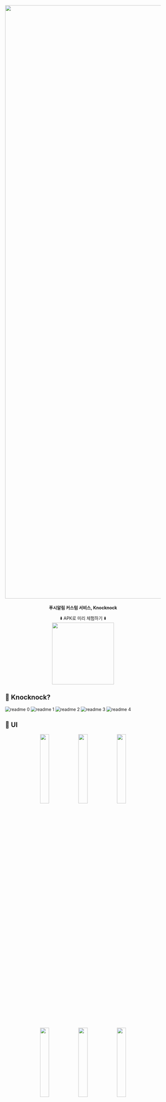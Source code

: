 <h1 align="center"><img width="1920" alt="readme banner" src="https://user-images.githubusercontent.com/69616347/212330945-b0deabd7-0a2c-4325-a9a8-e3ed5a8605f0.png"></h1>
<p align="center"><b>푸시알림 커스텀 서비스, Knocknock</b></p>
<p align="center">
⬇️ APK로 미리 체험하기 ⬇️</br>
<img  src="https://user-images.githubusercontent.com/69616347/212312449-aab29223-121e-42df-8990-4cf05091ddee.png" width="200"></br>
</p>

## 🤔 Knocknock?
![readme 0](https://user-images.githubusercontent.com/69616347/212331503-4792fc36-7c13-4e13-a33c-3344a6da9841.png)
![readme 1](https://user-images.githubusercontent.com/69616347/212340895-e3497c77-1507-4e9f-ade7-7dfd163c3c42.png)
![readme 2](https://user-images.githubusercontent.com/69616347/212331688-b6bb9863-6f6b-41a9-8b1b-bd43f1f257ab.png)
![readme 3](https://user-images.githubusercontent.com/69616347/212331741-3050adbe-69d2-4cc6-9c9d-5a0ade6cfb00.png)
![readme 4](https://user-images.githubusercontent.com/69616347/212340561-487980b4-5f39-47af-b4f3-92fc0227ff85.png)


## 📸 UI
<p align="center">
<img src="https://user-images.githubusercontent.com/69616347/212338044-6ce67d48-167c-4f14-bd06-a78f18bd32f0.png" width="24%"/>
<img src="https://user-images.githubusercontent.com/69616347/212338049-26ecceab-46c7-4cbf-b7ce-3cf6894e48ca.png" width="24%"/>
<img src="https://user-images.githubusercontent.com/69616347/212338880-1f1972b1-b9c9-4747-b703-47f6f9d35223.png" width="24%"/>
</p>
<p align="center">
<img src="https://user-images.githubusercontent.com/69616347/212338900-572a7e48-5094-40e8-8204-43c2ceb998df.png" width="24%"/>
<img src="https://user-images.githubusercontent.com/69616347/212338905-5211958c-1ca5-4502-87a2-22ef79eb2ad4.png" width="24%"/>
<img src="https://user-images.githubusercontent.com/69616347/212338919-d74ab4b9-7294-4903-8d5b-c8248167480f.png" width="24%"/>
</p>


## 📚 기술 스택

- **Minimum SDK Version** 23

- **Target SDK Version** 31

- **Clean Architecture**  지향

- **Architecture**
    - MVVM

- **Language**
    - 100% Kotlin

- **사용한 라이브러리**
    - Jetpack AAC, Hilt, Room, Retrofit, Gson, Glide, Kakao 로그인 등

- **비동기 처리**
    - Coroutine Flow
    

## ✨ 개발 과정 및 향후 계획
- `Commit`규칙
```

[KnockKnock] UI 화면 > Subject

```

- 이슈는 `Notion`에 기록하면서 해결!

- 700개가 넘는 수 많은 `Commit`들...😵

- `Google Play Store` 배포 진행 중!


## ❤️ 고생 많았던 '칠면조' 팀원들

<table>
    <tr align="center">
        <td><B>백엔드, 팀장<B></td>
        <td><B>백엔드<B></td>
        <td><B>백엔드<B></td>
    </tr>
    <tr align="center">
        <td><B>이서준<B></td>
        <td><B>이찬진<B></td>
        <td><B>배정은<B></td>
    </tr>
    <tr align="center">
        <td>
            <img width="100" src="https://user-images.githubusercontent.com/13329304/212317665-4a049d15-41df-4bba-a6af-bce850ef55e5.png">
            <br>
            <a href="https://github.com/leeseojune53"><I>leeseojune53</I></a>
        </td>
        <td>
            <img width="100" src="https://user-images.githubusercontent.com/13329304/212317676-ba3895c7-2e2d-4ae9-bc35-cf342ce93d06.png">
            <br>
            <a href="https://github.com/ImNM"><I>ImNM</I></a>
        </td>
        <td>
            <img width="100"  src="https://user-images.githubusercontent.com/13329304/212317656-6a6d8921-8a1b-4308-82a6-0228f32cb6b0.png">
            <br>
            <a href="https://github.com/mybloom"><I>mybloom</I></a>
        </td>
    </tr>
</table>

<table>
    <tr align="center">
        <td><B>AOS<B></td>
        <td><B>AOS<B></td>
        <td><B>AOS<B></td>
        <td><B>AOS<B></td>
    </tr>
    <tr align="center">
        <td><B>황규일<B></td>
        <td><B>이영준 팀장<B></td>
        <td><B>조준장<B></td>
        <td><B>최현정<B></td>
    </tr>
    <tr align="center">
        <td>
            <img width="100" src="https://user-images.githubusercontent.com/13329304/212317688-990afa01-5913-4afe-8c1b-8b92d4a4cfe8.png">
            <br>
            <a href="https://github.com/Gyuil-Hwnag"><I>Gyuil-Hwnag</I></a>
        </td>
        <td>
            <img width="100" src="https://user-images.githubusercontent.com/13329304/212317672-354d13b9-6ab4-42cf-bdb5-a394b4e4de7c.png">
            <br>
            <a href="https://github.com/leeyjwinter"><I>leeyjwinter</I></a>
        </td>
        <td>
            <img width="100"  src="https://user-images.githubusercontent.com/13329304/212317678-cc962cb6-1a49-4cb2-a03a-11a3ca65ba47.png">
            <br>
            <a href="https://github.com/junjange"><I>junjange</I></a>
        </td>
        <td>
            <img width="100"  src="https://user-images.githubusercontent.com/13329304/212317686-595cb18c-f6d5-41ff-9562-268d33fc29dc.png">
            <br>
            <a href="https://github.com/hyunjung-choi"><I>hyunjung-choi</I></a>
        </td>
    </tr>
</table>

<table>
    <tr align="center">
        <td><B>디자인<B></td>
        <td><B>디자인<B></td>
        <td><B>디자인<B></td>
    </tr>
    <tr align="center">
        <td><B>김나영<B></td>
        <td><B>박수연<B></td>
        <td><B>진승희<B></td>
    </tr>
    <tr align="center">
        <td>
            <img width="100"  src="https://user-images.githubusercontent.com/13329304/212317639-6330ff4a-cfd1-4a3a-a8f7-967039c5885b.png">
            <br>
            <a href="https://www.behance.net/402zzang"><I>김나영</I></a>
        </td>
        <td>
            <img width="100" src="https://user-images.githubusercontent.com/13329304/212317647-b90031d3-44c2-4ba5-831c-5d7d181ed083.png">
            <br>
            <a href="https://www.behance.net/sypak120c57e"><I>박수연</I></a>
        </td>
        <td>
            <img width="100" src="https://user-images.githubusercontent.com/13329304/212317684-7622f74d-a011-4481-9773-864aee3e28f6.png">
            <br>
            <a href="https://www.behance.net/kb1658280b"><I>진승희</I></a>
        </td>
    </tr>
</table>
